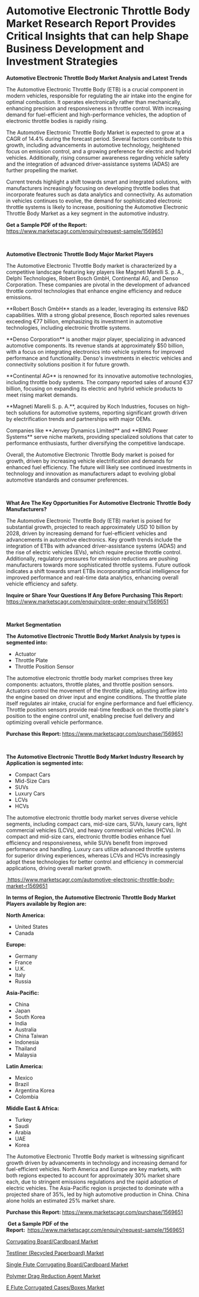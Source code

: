 <p><h1>Automotive Electronic Throttle Body Market Research Report Provides Critical Insights that can help Shape Business Development and Investment Strategies</h1></p><p><strong>Automotive Electronic Throttle Body Market Analysis and Latest Trends</strong></p>
<p><p>The Automotive Electronic Throttle Body (ETB) is a crucial component in modern vehicles, responsible for regulating the air intake into the engine for optimal combustion. It operates electronically rather than mechanically, enhancing precision and responsiveness in throttle control. With increasing demand for fuel-efficient and high-performance vehicles, the adoption of electronic throttle bodies is rapidly rising.</p><p>The Automotive Electronic Throttle Body Market is expected to grow at a CAGR of 14.4% during the forecast period. Several factors contribute to this growth, including advancements in automotive technology, heightened focus on emission control, and a growing preference for electric and hybrid vehicles. Additionally, rising consumer awareness regarding vehicle safety and the integration of advanced driver-assistance systems (ADAS) are further propelling the market.</p><p>Current trends highlight a shift towards smart and integrated solutions, with manufacturers increasingly focusing on developing throttle bodies that incorporate features such as data analytics and connectivity. As automation in vehicles continues to evolve, the demand for sophisticated electronic throttle systems is likely to increase, positioning the Automotive Electronic Throttle Body Market as a key segment in the automotive industry.</p></p>
<p><strong>Get a Sample PDF of the Report:&nbsp;</strong> <a href="https://www.marketscagr.com/enquiry/request-sample/1569651?utm_campaign=1556&utm_medium=2&utm_source=Github&utm_content=ia&utm_term=14102024&utm_id=automotive-electronic-throttle-body">https://www.marketscagr.com/enquiry/request-sample/1569651</a></p>
<p>&nbsp;</p>
<p><strong>Automotive Electronic Throttle Body Major Market Players</strong></p>
<p><p>The Automotive Electronic Throttle Body market is characterized by a competitive landscape featuring key players like Magneti Marelli S. p. A., Delphi Technologies, Robert Bosch GmbH, Continental AG, and Denso Corporation. These companies are pivotal in the development of advanced throttle control technologies that enhance engine efficiency and reduce emissions.</p><p>**Robert Bosch GmbH** stands as a leader, leveraging its extensive R&D capabilities. With a strong global presence, Bosch reported sales revenues exceeding €77 billion, emphasizing its investment in automotive technologies, including electronic throttle systems.</p><p>**Denso Corporation** is another major player, specializing in advanced automotive components. Its revenue stands at approximately $50 billion, with a focus on integrating electronics into vehicle systems for improved performance and functionality. Denso's investments in electric vehicles and connectivity solutions position it for future growth.</p><p>**Continental AG** is renowned for its innovative automotive technologies, including throttle body systems. The company reported sales of around €37 billion, focusing on expanding its electric and hybrid vehicle products to meet rising market demands.</p><p>**Magneti Marelli S. p. A.**, acquired by Koch Industries, focuses on high-tech solutions for automotive systems, reporting significant growth driven by electrification trends and partnerships with major OEMs.</p><p>Companies like **Jenvey Dynamics Limited** and **BING Power Systems** serve niche markets, providing specialized solutions that cater to performance enthusiasts, further diversifying the competitive landscape.</p><p>Overall, the Automotive Electronic Throttle Body market is poised for growth, driven by increasing vehicle electrification and demands for enhanced fuel efficiency. The future will likely see continued investments in technology and innovation as manufacturers adapt to evolving global automotive standards and consumer preferences.</p></p>
<p>&nbsp;</p>
<p><strong>What Are The Key Opportunities For Automotive Electronic Throttle Body Manufacturers?</strong></p>
<p><p>The Automotive Electronic Throttle Body (ETB) market is poised for substantial growth, projected to reach approximately USD 10 billion by 2028, driven by increasing demand for fuel-efficient vehicles and advancements in automotive electronics. Key growth trends include the integration of ETBs with advanced driver-assistance systems (ADAS) and the rise of electric vehicles (EVs), which require precise throttle control. Additionally, regulatory pressures for emission reductions are pushing manufacturers towards more sophisticated throttle systems. Future outlook indicates a shift towards smart ETBs incorporating artificial intelligence for improved performance and real-time data analytics, enhancing overall vehicle efficiency and safety.</p></p>
<p><strong>Inquire or Share Your Questions If Any Before Purchasing This Report:</strong> <a href="https://www.marketscagr.com/enquiry/pre-order-enquiry/1569651?utm_campaign=1556&utm_medium=2&utm_source=Github&utm_content=ia&utm_term=14102024&utm_id=automotive-electronic-throttle-body">https://www.marketscagr.com/enquiry/pre-order-enquiry/1569651</a></p>
<p>&nbsp;</p>
<p><strong>Market Segmentation</strong></p>
<p><strong>The Automotive Electronic Throttle Body Market Analysis by types is segmented into:</strong></p>
<p><ul><li>Actuator</li><li>Throttle Plate</li><li>Throttle Position Sensor</li></ul></p>
<p><p>The automotive electronic throttle body market comprises three key components: actuators, throttle plates, and throttle position sensors. Actuators control the movement of the throttle plate, adjusting airflow into the engine based on driver input and engine conditions. The throttle plate itself regulates air intake, crucial for engine performance and fuel efficiency. Throttle position sensors provide real-time feedback on the throttle plate's position to the engine control unit, enabling precise fuel delivery and optimizing overall vehicle performance.</p></p>
<p><strong>Purchase this Report:&nbsp;</strong><a href="https://www.marketscagr.com/purchase/1569651?utm_campaign=1556&utm_medium=2&utm_source=Github&utm_content=ia&utm_term=14102024&utm_id=automotive-electronic-throttle-body">https://www.marketscagr.com/purchase/1569651</a></p>
<p>&nbsp;</p>
<p><strong>The Automotive Electronic Throttle Body Market Industry Research by Application is segmented into:</strong></p>
<p><ul><li>Compact Cars</li><li>Mid-Size Cars</li><li>SUVs</li><li>Luxury Cars</li><li>LCVs</li><li>HCVs</li></ul></p>
<p><p>The automotive electronic throttle body market serves diverse vehicle segments, including compact cars, mid-size cars, SUVs, luxury cars, light commercial vehicles (LCVs), and heavy commercial vehicles (HCVs). In compact and mid-size cars, electronic throttle bodies enhance fuel efficiency and responsiveness, while SUVs benefit from improved performance and handling. Luxury cars utilize advanced throttle systems for superior driving experiences, whereas LCVs and HCVs increasingly adopt these technologies for better control and efficiency in commercial applications, driving overall market growth.</p></p>
<p><a href="https://www.marketscagr.com/automotive-electronic-throttle-body-market-r1569651?utm_campaign=1556&utm_medium=2&utm_source=Github&utm_content=ia&utm_term=14102024&utm_id=automotive-electronic-throttle-body">&nbsp;https://www.marketscagr.com/automotive-electronic-throttle-body-market-r1569651</a></p>
<p><strong>In terms of Region, the Automotive Electronic Throttle Body Market Players available by Region are:</strong></p>
<p>
    <p> <strong> North America: </strong>
        <ul>
            <li>United States</li>
            <li>Canada</li>
        </ul>
        </p> 
    <p> <strong> Europe: </strong>
        <ul>
            <li>Germany</li>
            <li>France</li>
            <li>U.K.</li>
            <li>Italy</li>
            <li>Russia</li>
        </ul>
        </p> 
    <p> <strong> Asia-Pacific: </strong>
        <ul>
            <li>China</li>
            <li>Japan</li>
            <li>South Korea</li>
            <li>India</li>
            <li>Australia</li>
            <li>China Taiwan</li>
            <li>Indonesia</li>
            <li>Thailand</li>
            <li>Malaysia</li>
        </ul>
        </p> 
    <p> <strong> Latin America: </strong>
        <ul>
            <li>Mexico</li>
            <li>Brazil</li>
            <li>Argentina Korea</li>
            <li>Colombia</li>
        </ul>
        </p> 
    <p> <strong> Middle East & Africa: </strong>
        <ul>
            <li>Turkey</li>
            <li>Saudi</li>
            <li>Arabia</li>
            <li>UAE</li>
            <li>Korea</li>
        </ul>
    </p>
    </p>
<p><p>The Automotive Electronic Throttle Body market is witnessing significant growth driven by advancements in technology and increasing demand for fuel-efficient vehicles. North America and Europe are key markets, with both regions expected to account for approximately 30% market share each, due to stringent emissions regulations and the rapid adoption of electric vehicles. The Asia-Pacific region is projected to dominate with a projected share of 35%, led by high automotive production in China. China alone holds an estimated 25% market share.</p></p>
<p><strong>Purchase this Report: </strong><a href="https://www.marketscagr.com/purchase/1569651?utm_campaign=1556&utm_medium=2&utm_source=Github&utm_content=ia&utm_term=14102024&utm_id=automotive-electronic-throttle-body">https://www.marketscagr.com/purchase/1569651</a></p>
<p>&nbsp;<strong>Get a Sample PDF of the Report:&nbsp;&nbsp;</strong><a href="https://www.marketscagr.com/enquiry/request-sample/1569651?utm_campaign=1556&utm_medium=2&utm_source=Github&utm_content=ia&utm_term=14102024&utm_id=automotive-electronic-throttle-body">https://www.marketscagr.com/enquiry/request-sample/1569651</a></p>
<p><strong></strong></p>
<p><p><a href="https://www.linkedin.com/pulse/global-perspectives-corrugating-boardcardboard-market-trends-iqpmc?utm_campaign=1556&utm_medium=2&utm_source=Github&utm_content=ia&utm_term=14102024&utm_id=automotive-electronic-throttle-body">Corrugating Board/Cardboard Market</a></p><p><a href="https://www.linkedin.com/pulse/testliner-recycled-paperboard-market-growth-outlook-from-2024-mbv9c?trk=public_post_embed_feed-article-content&utm_campaign=1556&utm_medium=2&utm_source=Github&utm_content=ia&utm_term=14102024&utm_id=automotive-electronic-throttle-body">Testliner (Recycled Paperboard) Market</a></p><p><a href="https://www.linkedin.com/pulse/single-flute-corrugating-boardcardboard-market-growth-outlook-9b0ac?trk=public_post_embed_feed-article-content&utm_campaign=1556&utm_medium=2&utm_source=Github&utm_content=ia&utm_term=14102024&utm_id=automotive-electronic-throttle-body">Single Flute Corrugating Board/Cardboard Market</a></p><p><a href="https://www.linkedin.com/pulse/polymer-drag-reduction-agent-market-dynamics-application-wdj9c?trk=public_post_embed_feed-article-content&utm_campaign=1556&utm_medium=2&utm_source=Github&utm_content=ia&utm_term=14102024&utm_id=automotive-electronic-throttle-body">Polymer Drag Reduction Agent Market</a></p><p><a href="https://www.linkedin.com/pulse/charting-future-comprehensive-analysis-global-e-flute-corrugated-6297c?trk=public_post_embed_feed-article-content&utm_campaign=1556&utm_medium=2&utm_source=Github&utm_content=ia&utm_term=14102024&utm_id=automotive-electronic-throttle-body">E Flute Corrugated Cases/Boxes Market</a></p></p>